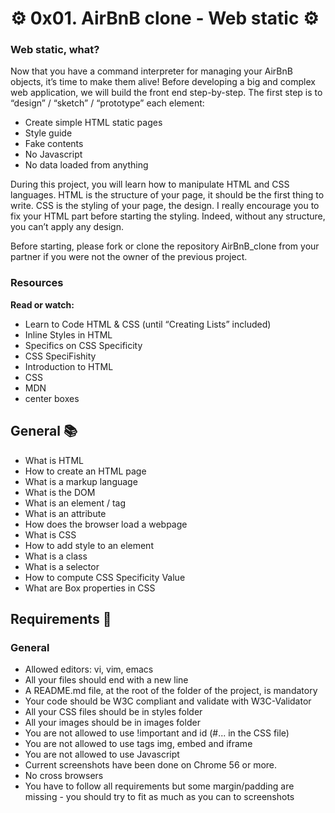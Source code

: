 # :gear: 0x01. AirBnB clone - Web static :gear:
 
### Web static, what?

Now that you have a command interpreter for managing your AirBnB objects, it’s time to make them alive!
Before developing a big and complex web application, we will build the front end step-by-step.
The first step is to “design” / “sketch” / “prototype” each element:
- Create simple HTML static pages
- Style guide
- Fake contents
- No Javascript
- No data loaded from anything

During this project, you will learn how to manipulate HTML and CSS languages. HTML is the structure of your page, it should be the first thing to write. CSS is the styling of your page, the design. I really encourage you to fix your HTML part before starting the styling. Indeed, without any structure, you can’t apply any design.

Before starting, please fork or clone the repository AirBnB_clone from your partner if you were not the owner of the previous project.

### Resources

**Read or watch:**

- Learn to Code HTML & CSS (until “Creating Lists” included)
- Inline Styles in HTML
- Specifics on CSS Specificity
- CSS SpeciFishity
- Introduction to HTML
- CSS
- MDN
- center boxes

## General :books:
- What is HTML
- How to create an HTML page
- What is a markup language
- What is the DOM
- What is an element / tag
- What is an attribute
- How does the browser load a webpage
- What is CSS
- How to add style to an element
- What is a class
- What is a selector
- How to compute CSS Specificity Value
- What are Box properties in CSS

## Requirements :triangular_ruler:

### General
- Allowed editors: vi, vim, emacs
- All your files should end with a new line
- A README.md file, at the root of the folder of the project, is mandatory
- Your code should be W3C compliant and validate with W3C-Validator
- All your CSS files should be in styles folder
- All your images should be in images folder
- You are not allowed to use !important and id (#... in the CSS file)
- You are not allowed to use tags img, embed and iframe
- You are not allowed to use Javascript
- Current screenshots have been done on Chrome 56 or more.
- No cross browsers
- You have to follow all requirements but some margin/padding are missing - you should try to fit as much as you can to screenshots
